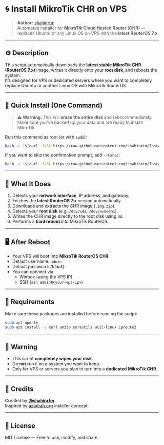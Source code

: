 # 🌀 Install MikroTik CHR on VPS
> **Author:** [shahinrtm](https://github.com/shahinrtm)  
> Automated installer for **MikroTik Cloud Hosted Router (CHR)** — replaces Ubuntu or any Linux OS on VPS with the **latest RouterOS 7.x**.

---

## ⚙️ Description
This script automatically downloads the **latest stable MikroTik CHR (RouterOS 7.x)** image, writes it directly onto your **root disk**, and reboots the system.  
It’s designed for VPS or dedicated servers where you want to completely replace Ubuntu or another Linux OS with MikroTik RouterOS.

---

## 🚀 Quick Install (One Command)
> ⚠️ **Warning:** This will **erase the entire disk** and reboot immediately.  
> Make sure you’ve backed up your data and are ready to install MikroTik.

Run this command as root (or with `sudo`):

```bash
bash -c "$(curl -fsSL https://raw.githubusercontent.com/shahinrtm/Install-MikroTik-CHR-on-VPS/main/last_mk_install.sh)"
```

If you want to skip the confirmation prompt, add `--force`:

```bash
bash -c "$(curl -fsSL https://raw.githubusercontent.com/shahinrtm/Install-MikroTik-CHR-on-VPS/main/last_mk_install.sh)" -- --force
```

---

## 🧩 What It Does
1. Detects your **network interface**, IP address, and gateway.  
2. Fetches the **latest RouterOS 7.x** version automatically.  
3. Downloads and extracts the CHR image (`.img.zip`).  
4. Detects your **root disk** (e.g. `/dev/sda`, `/dev/nvme0n1`).  
5. Writes the CHR image directly to the root disk using `dd`.  
6. Performs a **hard reboot** into MikroTik RouterOS.

---

## 🖥️ After Reboot
- Your VPS will boot into **MikroTik RouterOS CHR**.  
- Default username: `admin`  
- Default password: *(blank)*  
- You can connect via:
  - Winbox (using the VPS IP)
  - SSH (`ssh admin@<your-vps-ip>`)

---

## 🧰 Requirements
Make sure these packages are installed before running the script:
```bash
sudo apt update
sudo apt install -y curl unzip coreutils util-linux iproute2
```

---

## 🛑 Warning
- This script **completely wipes your disk**.  
- Do **not** run it on a system you want to keep.  
- Only for VPS or servers you plan to turn into a **dedicated MikroTik CHR**.

---

## 🧠 Credits
Created by [**@shahinrtm**](https://github.com/shahinrtm)  
Inspired by [azadrah.org](https://azadrah.org) installer concept.  

---

## 📜 License
MIT License — Free to use, modify, and share.
